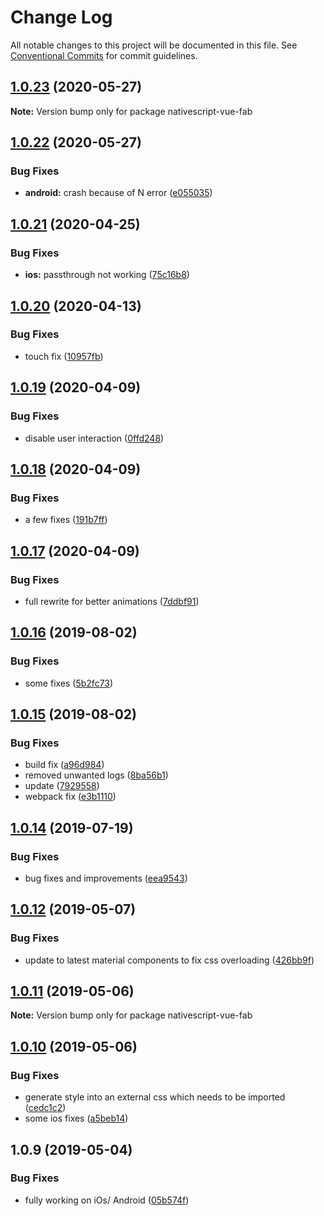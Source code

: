 # Change Log

All notable changes to this project will be documented in this file.
See [Conventional Commits](https://conventionalcommits.org) for commit guidelines.

## [1.0.23](https://github.com/Akylas/nativescript-vue-fab/compare/v1.0.22...v1.0.23) (2020-05-27)

**Note:** Version bump only for package nativescript-vue-fab





## [1.0.22](https://github.com/Akylas/nativescript-vue-fab/compare/v1.0.21...v1.0.22) (2020-05-27)


### Bug Fixes

* **android:** crash because of N error ([e055035](https://github.com/Akylas/nativescript-vue-fab/commit/e055035))





## [1.0.21](https://github.com/Akylas/nativescript-vue-fab/compare/v1.0.20...v1.0.21) (2020-04-25)


### Bug Fixes

* **ios:** passthrough not working ([75c16b8](https://github.com/Akylas/nativescript-vue-fab/commit/75c16b8))





## [1.0.20](https://github.com/Akylas/nativescript-vue-fab/compare/v1.0.19...v1.0.20) (2020-04-13)


### Bug Fixes

* touch fix ([10957fb](https://github.com/Akylas/nativescript-vue-fab/commit/10957fb))





## [1.0.19](https://github.com/Akylas/nativescript-vue-fab/compare/v1.0.18...v1.0.19) (2020-04-09)


### Bug Fixes

* disable user interaction ([0ffd248](https://github.com/Akylas/nativescript-vue-fab/commit/0ffd248))





## [1.0.18](https://github.com/Akylas/nativescript-vue-fab/compare/v1.0.17...v1.0.18) (2020-04-09)


### Bug Fixes

* a few fixes ([191b7ff](https://github.com/Akylas/nativescript-vue-fab/commit/191b7ff))





## [1.0.17](https://github.com/Akylas/nativescript-vue-fab/compare/v1.0.16...v1.0.17) (2020-04-09)


### Bug Fixes

* full rewrite for better animations ([7ddbf91](https://github.com/Akylas/nativescript-vue-fab/commit/7ddbf91))





## [1.0.16](https://github.com/Akylas/nativescript-vue-fab/compare/v1.0.15...v1.0.16) (2019-08-02)


### Bug Fixes

* some fixes ([5b2fc73](https://github.com/Akylas/nativescript-vue-fab/commit/5b2fc73))





## [1.0.15](https://github.com/Akylas/nativescript-vue-fab/compare/v1.0.14...v1.0.15) (2019-08-02)


### Bug Fixes

* build fix ([a96d984](https://github.com/Akylas/nativescript-vue-fab/commit/a96d984))
* removed unwanted logs ([8ba56b1](https://github.com/Akylas/nativescript-vue-fab/commit/8ba56b1))
* update ([7929558](https://github.com/Akylas/nativescript-vue-fab/commit/7929558))
* webpack fix ([e3b1110](https://github.com/Akylas/nativescript-vue-fab/commit/e3b1110))





## [1.0.14](https://github.com/Akylas/nativescript-vue-fab/compare/v1.0.12...v1.0.14) (2019-07-19)


### Bug Fixes

* bug fixes and improvements ([eea9543](https://github.com/Akylas/nativescript-vue-fab/commit/eea9543))





## [1.0.12](https://github.com/Akylas/nativescript-vue-fab/compare/v1.0.11...v1.0.12) (2019-05-07)


### Bug Fixes

* update to latest material components to fix css overloading ([426bb9f](https://github.com/Akylas/nativescript-vue-fab/commit/426bb9f))





## [1.0.11](https://github.com/Akylas/nativescript-vue-fab/compare/v1.0.10...v1.0.11) (2019-05-06)

**Note:** Version bump only for package nativescript-vue-fab





## [1.0.10](https://github.com/Akylas/nativescript-vue-fab/compare/v1.0.9...v1.0.10) (2019-05-06)


### Bug Fixes

* generate style into an external css which needs to be imported ([cedc1c2](https://github.com/Akylas/nativescript-vue-fab/commit/cedc1c2))
* some ios fixes ([a5beb14](https://github.com/Akylas/nativescript-vue-fab/commit/a5beb14))





## 1.0.9 (2019-05-04)


### Bug Fixes

* fully working on iOs/ Android ([05b574f](https://github.com/Akylas/nativescript-vue-fab/commit/05b574f))
